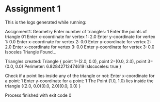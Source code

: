 # Assignment 1 

This is the logs generated while running:

Assignment1: Geometry
Enter number of triangles:
1
Enter the points of triangle 01
Enter x-coordinate for vertex 1: 2.0
Enter y-coordinate for vertex 1: 0.0
Enter x-coordinate for vertex 2: 0.0
Enter y-coordinate for vertex 2: 2.0
Enter x-coordinate for vertex 3: 0.0
Enter y-coordinate for vertex 3: 0.0
Isoceles Triangle Found...

Triangles created:
Triangle { point 1=(2.0, 0.0), point 2=(0.0, 2.0), point 3=(0.0, 0.0)
Perimeter: 6.82842712474619
IsIscoceles: true }

Check if a point lies inside any of the triangle or not:
Enter x-coordinate for a point: 1
Enter y-coordinate for a point: 1
The Point (1.0, 1.0) lies inside the triangle {(2.0, 0.0)(0.0, 2.0)(0.0, 0.0) }


Process finished with exit code 0
